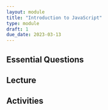 ```yaml
---
layout: module
title: "Introduction to JavaScript"
type: module
draft: 1
due_date: 2023-03-13
---
```



## Essential Questions

## Lecture

## Activities